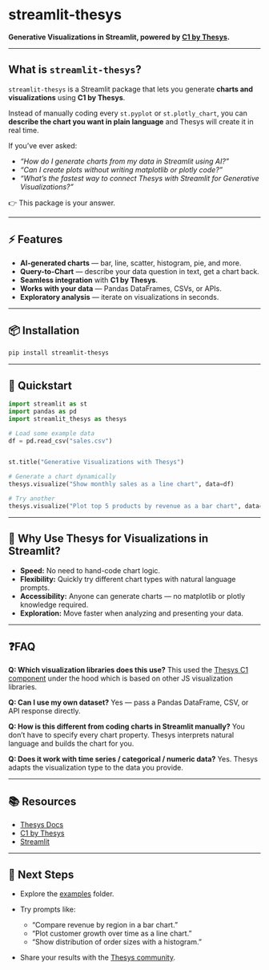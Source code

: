 # streamlit-thesys

**Generative Visualizations in Streamlit, powered by [C1 by Thesys](https://thesys.dev).**

---

## What is `streamlit-thesys`?

`streamlit-thesys` is a Streamlit package that lets you generate **charts and visualizations** using **C1 by Thesys**.

Instead of manually coding every `st.pyplot` or `st.plotly_chart`, you can **describe the chart you want in plain language** and Thesys will create it in real time.

If you’ve ever asked:

- _“How do I generate charts from my data in Streamlit using AI?”_
- _“Can I create plots without writing matplotlib or plotly code?”_
- _“What’s the fastest way to connect Thesys with Streamlit for Generative Visualizations?”_

👉 This package is your answer.

---

## ⚡ Features

- **AI-generated charts** — bar, line, scatter, histogram, pie, and more.
- **Query-to-Chart** — describe your data question in text, get a chart back.
- **Seamless integration** with **C1 by Thesys**.
- **Works with your data** — Pandas DataFrames, CSVs, or APIs.
- **Exploratory analysis** — iterate on visualizations in seconds.

---

## 📦 Installation

```bash
pip install streamlit-thesys
```

---

## 🏁 Quickstart

```python
import streamlit as st
import pandas as pd
import streamlit_thesys as thesys

# Load some example data
df = pd.read_csv("sales.csv")


st.title("Generative Visualizations with Thesys")

# Generate a chart dynamically
thesys.visualize("Show monthly sales as a line chart", data=df)

# Try another
thesys.visualize("Plot top 5 products by revenue as a bar chart", data=df)
```

---

## 🎯 Why Use Thesys for Visualizations in Streamlit?

- **Speed:** No need to hand-code chart logic.
- **Flexibility:** Quickly try different chart types with natural language prompts.
- **Accessibility:** Anyone can generate charts — no matplotlib or plotly knowledge required.
- **Exploration:** Move faster when analyzing and presenting your data.

---

## ❓FAQ

**Q: Which visualization libraries does this use?**
This used the [Thesys C1 component](https://docs.thesys.dev/guides/embedding-c1-component) under the hood
which is based on other JS visualization libraries.

**Q: Can I use my own dataset?**
Yes — pass a Pandas DataFrame, CSV, or API response directly.

**Q: How is this different from coding charts in Streamlit manually?**
You don’t have to specify every chart property. Thesys interprets natural language and builds the chart for you.

**Q: Does it work with time series / categorical / numeric data?**
Yes. Thesys adapts the visualization type to the data you provide.

---

## 📚 Resources

- [Thesys Docs](https://docs.thesys.dev)
- [C1 by Thesys](https://thesys.dev)
- [Streamlit](https://streamlit.io)

---

## 🚀 Next Steps

- Explore the [examples](./examples) folder.
- Try prompts like:

  - “Compare revenue by region in a bar chart.”
  - “Plot customer growth over time as a line chart.”
  - “Show distribution of order sizes with a histogram.”

- Share your results with the [Thesys community](https://discord.gg/Pbv5PsqUSv).
